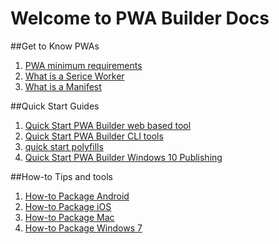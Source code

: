 # Welcome to PWA Builder Docs


##Get to Know PWAs
1. [PWA minimum requirements](whatPWA/pwa-min-requirements.md)
2. [What is a Serice Worker](whatPWA/what-is-a-service-worker.md)
3. [What is a Manifest](whatPWA/what-is-a-manifest.md)

##Quick Start Guides
1. [Quick Start PWA Builder web based tool](quickstart/quick-start-pwa-on-website.md)
2. [Quick Start PWA Builder CLI tools](quickstart/quick-start-pwa-using-cli-tools.md)
3. [quick start polyfills](quickstart/quick-start-polyfills.md)
4. [Quick Start PWA Builder Windows 10 Publishing](quickstart/quick-start-windows10-publishing.md)

##How-to Tips and tools
1. [How-to Package Android](tools/how-to-package-android.md)
2. [How-to Package iOS](tools/how-to-package-ios.md)
3. [How-to Package Mac](tools/how-to-package-mac.md)
4. [How-to Package Windows 7](tools/how-to-package-windows7.md)


